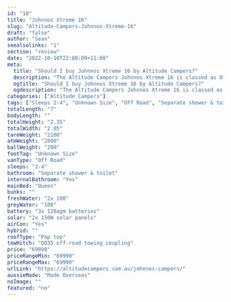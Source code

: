 ```yaml
---
id: "10"
title: "Johnnos Xtreme 16"
slug: "Altitude-Campers-Johnnos-Xtreme-16"
draft: "false"
author: "Sean"
seealsolinks: "1"
section: "review"
date: "2022-10-10T22:00:09+11:00"
meta:
  title: "Should I buy Johnnos Xtreme 16 by Altitude Campers?"
  description: "The Altitude Campers Johnnos Xtreme 16 is classed as Off Road, and sleeps 2-4 people. It is Made Overseas and comes in at Unknown Size. It generally has Separate shower & toilet."
  ogtitle: "Should I buy Johnnos Xtreme 16 by Altitude Campers?"
  ogdescription: "The Altitude Campers Johnnos Xtreme 16 is classed as Off Road, and sleeps 2-4 people. It is Made Overseas and comes in at Unknown Size. It generally has Separate shower & toilet."
categories: ["Altitude Campers"]
tags: ["Sleeps 2-4", "Unknown Size", "Off Road", "Separate shower & toilet", "Pop top", "60 - 70k"]
totalLength: "7"
bodyLength: ""
totalHeight: "2.35"
totalWidth: "2.05"
tareWeight: "2100"
atmWeight: "2800"
ballWeight: "200"
footTag: "Unknown Size"
vanType: "Off Road"
sleeps: "2-4"
bathroom: "Separate shower & toilet"
internalBathroom: "Yes"
mainBed: "Queen"
bunks: ""
freshWater: "2x 100"
greyWater: "100"
battery: "3x 120agm batteries"
solar: "2x 150W solar panels"
airCon: "Yes"
hybrid: ""
roofType: "Pop top"
towHitch: "DO35 off-road towing coupling"
price: "69990"
priceRangeMin: "69990"
priceRangeMax: "69990"
urlLink: "https://altitudecampers.com.au/johnnos-campers/"
aussieMade: "Made Overseas"
noImage: ""
featured: "no"
---
```


